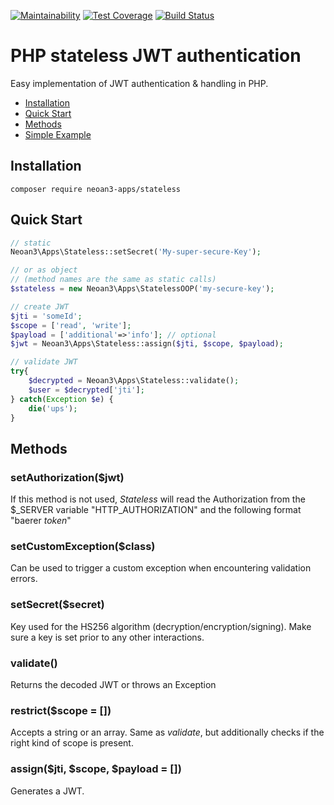 [![Maintainability](https://api.codeclimate.com/v1/badges/5ef75b2080e797b9e9e5/maintainability)](https://codeclimate.com/github/sroehrl/neoan3-stateless/maintainability)
[![Test Coverage](https://api.codeclimate.com/v1/badges/5ef75b2080e797b9e9e5/test_coverage)](https://codeclimate.com/github/sroehrl/neoan3-stateless/test_coverage)
[![Build Status](https://travis-ci.com/sroehrl/neoan3-stateless.svg?branch=master)](https://travis-ci.com/sroehrl/neoan3-stateless)

# PHP stateless JWT authentication

Easy implementation of JWT authentication & handling in PHP. 

- [Installation](#installation)
- [Quick Start](#quick-start)
- [Methods](#methods)
- [Simple Example](#simple-example)


## Installation 

`composer require neoan3-apps/stateless`


## Quick Start


```PHP
// static
Neoan3\Apps\Stateless::setSecret('My-super-secure-Key');

// or as object
// (method names are the same as static calls)
$stateless = new Neoan3\Apps\StatelessOOP('my-secure-key');

// create JWT
$jti = 'someId';
$scope = ['read', 'write'];
$payload = ['additional'=>'info']; // optional
$jwt = Neoan3\Apps\Stateless::assign($jti, $scope, $payload);

// validate JWT
try{
    $decrypted = Neoan3\Apps\Stateless::validate();
    $user = $decrypted['jti'];
} catch(Exception $e) {
    die('ups');
}

```

## Methods

### setAuthorization($jwt)
If this method is not used, _Stateless_ will read the Authorization from the $_SERVER variable "HTTP_AUTHORIZATION"
and the following format "baerer _token_"

### setCustomException($class)
Can be used to trigger a custom exception when encountering validation errors.

### setSecret($secret)
Key used for the HS256 algorithm (decryption/encryption/signing). Make sure a key is set prior to any other interactions.

### validate()
Returns the decoded JWT or throws an Exception

### restrict($scope = [])
Accepts a string or an array. Same as _validate_, but additionally checks if the right kind of scope is present.

### assign($jti, $scope, $payload = [])
Generates a JWT.




